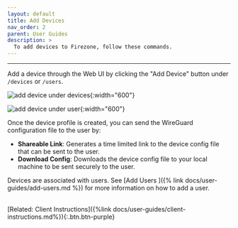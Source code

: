 ```yaml
---
layout: default
title: Add Devices
nav_order: 2
parent: User Guides
description: >
  To add devices to Firezone, follow these commands.
---
```

---

Add a device through the Web UI by clicking the "Add Device" button under
`/devices` or `/users`.

![add device under devices](https://user-images.githubusercontent.com/52545545/153468000-06b2ea64-30b3-4f62-a2f4-043e5f231cb4.png){:width="600"}

![add device under user](https://user-images.githubusercontent.com/52545545/153467794-a9912bf0-2a13-4d05-9df9-2bd6e32b594c.png){:width="600"}

Once the device profile is created, you can send the WireGuard configuration
file to the user by:

* **Shareable Link**: Generates a time limited link to the device config file
that can be sent to the user.
* **Download Config**: Downloads the device config file to your local machine
to be sent securely to the user.

Devices are associated with users. See [Add Users
]({% link docs/user-guides/add-users.md %}) for more information on how to add
a user.

\
[Related: Client Instructions]({%link docs/user-guides/client-instructions.md%}){:.btn.btn-purple}
